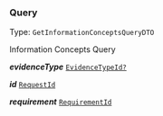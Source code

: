 

### Query

Type: `GetInformationConceptsQueryDTO`

Information Concepts Query

  
<article>

***evidenceType*** [`EvidenceTypeId?`](/docs/evidencetypeid--page#evidencetypeid) 

</article>
<article>

***id*** [`RequestId`](/docs/api-request--page#requestid) 

</article>
<article>

***requirement*** [`RequirementId`](/docs/dsl-requirementid--page#dsl-requirementid) 

</article>

